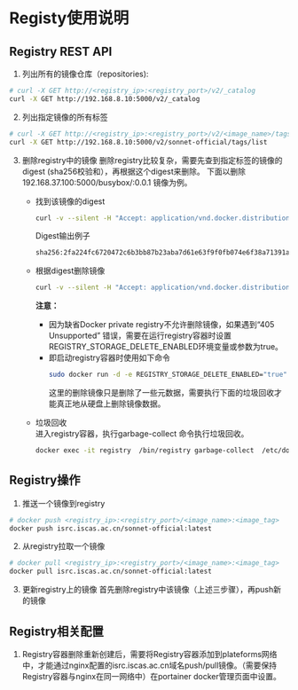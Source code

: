 # Registy使用说明

## Registry REST API
1. 列出所有的镜像仓库（repositories):
  ```sh	
  # curl -X GET http://<registry_ip>:<registry_port>/v2/_catalog
  curl -X GET http://192.168.8.10:5000/v2/_catalog
  ```

2. 列出指定镜像的所有标签
  ```sh
  # curl -X GET http://<registry_ip>:<registry_port>/v2/<image_name>/tags/list
  curl -X GET http://192.168.8.10:5000/v2/sonnet-official/tags/list
  ```

3. 删除registry中的镜像
    删除registry比较复杂，需要先查到指定标签的镜像的digest (sha256校验和），再根据这个digest来删除。
    下面以删除192.168.37.100:5000/busybox/:0.0.1 镜像为例。
    - 找到该镜像的digest
      ```sh
      curl -v --silent -H "Accept: application/vnd.docker.distribution.manifest.v2+json" -X GET  http://192.168.8.10:5000/v2/sonnet-official/manifests/latest 2>&1 | grep Docker-Content-Digest | awk '{print ($3)}'
      ```
      Digest输出例子         	
      ```sh
      sha256:2fa224fc6720472c6b3bb87b23aba7d61e63f9f0fb074e6f38a71391a9b6ba26
      ```
    - 根据digest删除镜像
      ```sh
	  curl -v --silent -H "Accept: application/vnd.docker.distribution.manifest.v2+json" -X DELETE http://192.168.8.10:5000/v2/sonnet-official/manifests/sha256:2fa224fc6720472c6b3bb87b23aba7d61e63f9f0fb074e6f38a71391a9b6ba26
      ```

      **注意：**
        - 因为缺省Docker private registry不允许删除镜像，如果遇到“405 Unsupported” 错误，需要在运行registry容器时设置REGISTRY_STORAGE_DELETE_ENABLED环境变量或参数为true。    
      - 即启动registry容器时使用如下命令    		
        ```sh
        sudo docker run -d -e REGISTRY_STORAGE_DELETE_ENABLED="true"  -p 5000:5000   --restart=always   --name registry   registry:2
        ```
        这里的删除镜像只是删除了一些元数据，需要执行下面的垃圾回收才能真正地从硬盘上删除镜像数据。

    - 垃圾回收    
      进入registry容器，执行garbage-collect 命令执行垃圾回收。    
      ```sh
      docker exec -it registry  /bin/registry garbage-collect  /etc/docker/registry/config.yml
      ```

## Registry操作
1. 推送一个镜像到registry
  ```sh
  # docker push <registry_ip>:<registry_port>/<image_name>:<image_tag>
  docker push isrc.iscas.ac.cn/sonnet-official:latest
  ```
2. 从registry拉取一个镜像
  ```sh
  # docker pull <registry_ip>:<registry_port>/<image_name>:<image_tag>
  docker pull isrc.iscas.ac.cn/sonnet-official:latest
  ```
3. 更新registry上的镜像
    首先删除registry中该镜像（上述三步骤），再push新的镜像

## Registry相关配置
1. Registry容器删除重新创建后，需要将Registry容器添加到plateforms网络中，才能通过nginx配置的isrc.iscas.ac.cn域名push/pull镜像。（需要保持Registry容器与nginx在同一网络中）在portainer docker管理页面中设置。
